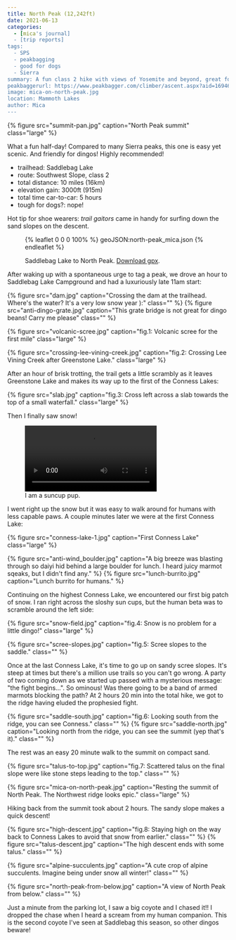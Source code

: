 ```yaml
---
title: North Peak (12,242ft)
date: 2021-06-13
categories:
  - [mica's journal]
  - [trip reports]
tags:
  - SPS
  - peakbagging
  - good for dogs
  - Sierra
summary: A fun class 2 hike with views of Yosemite and beyond, great for cross-country beginners and expert dingos!
peakbaggerurl: https://www.peakbagger.com/climber/ascent.aspx?aid=1694696
image: mica-on-north-peak.jpg
location: Mammoth Lakes
author: Mica
---
```

{% figure src="summit-pan.jpg" caption="North Peak summit" class="large" %}

What a fun half-day! Compared to many Sierra peaks, this one is easy yet scenic. And friendly for dingos! Highly recommended!

- trailhead: Saddlebag Lake
- route: Southwest Slope, class 2
- total distance: 10 miles (16km)
- elevation gain: 3000ft (915m)
- total time car-to-car: 5 hours
- tough for dogs?: nope!

Hot tip for shoe wearers: _trail gaitors_ came in handy for surfing down the sand slopes on the descent.

<figure>

{% leaflet 0 0 0 100% %}
geoJSON:north-peak_mica.json
{% endleaflet %}

<figcaption>

Saddlebag Lake to North Peak. [Download gpx](north-peak_mica.gpx).

</figcaption>
</figure>

After waking up with a spontaneous urge to tag a peak, we drove an hour to Saddlebag Lake Campground and had a luxuriously late 11am start:

<div class="photos large">
{% figure src="dam.jpg" caption="Crossing the dam at the trailhead. Where's the water? It's a very low snow year ):" class="" %}
{% figure src="anti-dingo-grate.jpg" caption="This grate bridge is not great for dingo beans! Carry me please" class="" %}
</div>

{% figure src="volcanic-scree.jpg" caption="fig.1: Volcanic scree for the first mile" class="large" %}

{% figure src="crossing-lee-vining-creek.jpg" caption="fig.2: Crossing Lee Vining Creek after Greenstone Lake." class="large" %}

After an hour of brisk trotting, the trail gets a little scrambly as it leaves Greenstone Lake and makes its way up to the first of the Conness Lakes:

{% figure src="slab.jpg" caption="fig.3: Cross left across a slab towards the top of a small waterfall." class="large" %}

Then I finally saw snow!

<figure>
<video controls playsinline aria-label="Embedded video" disablepictureinpicture >
  <source src="snow-roll.mp4" >
  <p>Your browser doesn't support HTML5 video. Here is
     a <a href="snow-roll.mp4">link to the video</a> instead.</p>
</video>
<figcaption>
I am a suncup pup.
</figcaption>
</figure>

I went right up the snow but it was easy to walk around for humans with less capable paws. A couple minutes later we were at the first Conness Lake:

{% figure src="conness-lake-1.jpg" caption="First Conness Lake" class="large" %}

<div class="photos large">
{% figure src="anti-wind_boulder.jpg" caption="A big breeze was blasting through so daiyi hid behind a large boulder for lunch. I heard juicy marmot sqeaks, but I didn't find any." %}
{% figure src="lunch-burrito.jpg" caption="Lunch burrito for humans." %}
</div>

Continuing on the highest Conness Lake, we encountered our first big patch of snow. I ran right across the sloshy sun cups, but the human beta was to scramble around the left side:

{% figure src="snow-field.jpg" caption="fig.4: Snow is no problem for a little dingo!" class="large" %}

<div class="photo-section">
  <div class="photo-right-pull photo-small">
    {% figure src="scree-slopes.jpg" caption="fig.5: Scree slopes to the saddle." class="" %}
  </div>

<p class="large">Once at the last Conness Lake, it's time to go up on sandy scree slopes. It's steep at times but there's a million use trails so you can't go wrong. A party of two coming down as we started up passed with a mysterious message: "the fight begins...". So ominous! Was there going to be a band of armed marmots blocking the path? At 2 hours 20 min into the total hike, we got to the ridge having eluded the prophesied fight.</p>

</div>

<div class="photos large">
{% figure src="saddle-south.jpg" caption="fig.6: Looking south from the ridge, you can see Conness." class="" %}
{% figure src="saddle-north.jpg" caption="Looking north from the ridge, you can see the summit (yep that's it)." class="" %}
</div>

The rest was an easy 20 minute walk to the summit on compact sand.

{% figure src="talus-to-top.jpg" caption="fig.7: Scattered talus on the final slope were like stone steps leading to the top." class="" %}

{% figure src="mica-on-north-peak.jpg" caption="Resting the summit of North Peak. The Northwest ridge looks epic." class="large" %}

Hiking back from the summit took about 2 hours. The sandy slope makes a quick descent!

<div class="photos large">
{% figure src="high-descent.jpg" caption="fig.8: Staying high on the way back to Conness Lakes to avoid that snow from earlier." class="" %}
{% figure src="talus-descent.jpg" caption="The high descent ends with some talus." class="" %}
</div>

{% figure src="alpine-succulents.jpg" caption="A cute crop of alpine succulents. Imagine being under snow all winter!" class="" %}

{% figure src="north-peak-from-below.jpg" caption="A view of North Peak from below." class="" %}

Just a minute from the parking lot, I saw a big coyote and I chased it!! I dropped the chase when I heard a scream from my human companion. This is the second coyote I've seen at Saddlebag this season, so other dingos beware!
